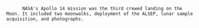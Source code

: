 
          NASA's Apollo 14 mission was the third crewed landing on the Moon. It included two moonwalks, deployment of the ALSEP, lunar sample acquisition, and photographs. 
        